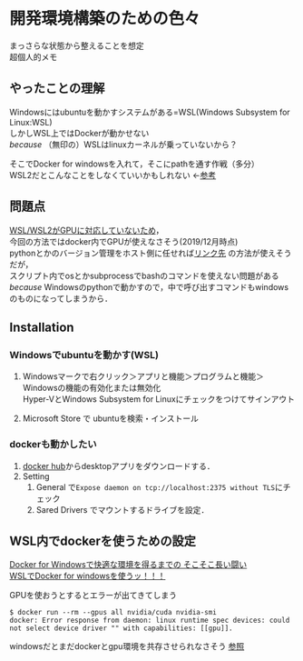 # 開発環境構築のための色々  
まっさらな状態から整えることを想定  
超個人的メモ

## やったことの理解
Windowsにはubuntuを動かすシステムがある=WSL(Windows Subsystem for Linux:WSL)  
しかしWSL上ではDockerが動かせない  
_because_ （無印の）WSLはlinuxカーネルが乗っていないから？  

そこでDocker for windowsを入れて，そこにpathを通す作戦（多分）  
WSL2だとこんなことをしなくていいかもしれない
←[参考](https://docs.microsoft.com/ja-jp/windows/wsl/wsl2-about#full-system-call-compatibility)  

## 問題点
[WSL/WSL2がGPUに対応していないため](https://docs.microsoft.com/ja-jp/windows/wsl/wsl2-faq#can-i-access-the-gpu-in-wsl-2-are-there-plans-to-increase-hardware-support)，  
今回の方法ではdocker内でGPUが使えなさそう(2019/12月時点)  
pythonとかのバージョン管理をホスト側に任せれば[リンク先](https://sekailab.com/wp/2019/03/10/execute-windows-binary-on-wsl/)
の方法が使えそうだが，  
スクリプト内でosとかsubprocessでbashのコマンドを使えない問題がある  
_because_ Windowsのpythonで動かすので，中で呼び出すコマンドもwindowsのものになってしまうから．

## Installation
### Windowsでubuntuを動かす(WSL)
1. Windowsマークで右クリック＞アプリと機能＞プログラムと機能＞Windowsの機能の有効化または無効化  
Hyper-VとWindows Subsystem for Linuxにチェックをつけてサインアウト  

1. Microsoft Store で ubuntuを検索・インストール  

### dockerも動かしたい
1. [docker hub](https://hub.docker.com/)からdesktopアプリをダウンロードする．  
1. Setting
    1. General で`Expose daemon on tcp://localhost:2375 without TLS`にチェック  
    1. Sared  Drivers でマウントするドライブを設定．  


## WSL内でdockerを使うための設定
[Docker for Windowsで快適な環境を得るまでの そこそこ長い闘い](https://qiita.com/YukiMiyatake/items/73c7d6c4f2c9739ebe60)  
[WSLでDocker for windowsを使うッ！！！](https://qiita.com/endo_hizumi/items/0cc50bdfbd827579733e)  

GPUを使おうとするとエラーが出てきてしまう
```
$ docker run --rm --gpus all nvidia/cuda nvidia-smi
docker: Error response from daemon: linux runtime spec devices: could not select device driver "" with capabilities: [[gpu]].
```
windowsだとまだdockerとgpu環境を共存させられなさそう
[参照](https://github.com/NVIDIA/nvidia-docker/issues/665)
